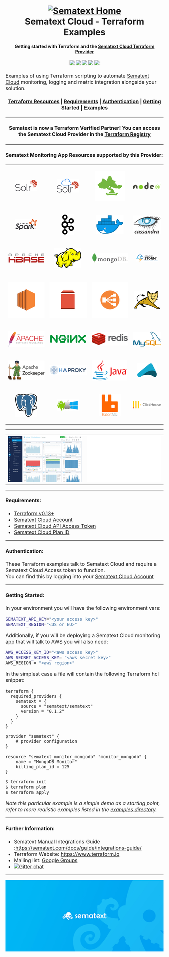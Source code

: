 <h1 align="center">
  <a name="logo" href="https://www.sematext.com"><img src="https://sematext.com/wp-content/uploads/2020/09/just-octi-blue.png" alt="Sematext Home" width="200"></a>
  <br>
  Sematext Cloud - Terraform Examples
</h1>
<h4 align="center">
    Getting started with Terraform and the <a href="https://registry.terraform.io/providers/sematext/sematext/latest">Sematext Cloud Terraform Provider</a>
</h4>

<div align="center">
  <h4>
    <img src="https://img.shields.io/badge/License-Apache%202.0-blue.svg"/></a>    
    <img src="https://img.shields.io/github/last-commit/sematext/terraform-examples?label=Examples%20Updated"/></a>
    <a href="https://github.com/sematext/terraform-provider-sematext"><img src="https://img.shields.io/github/v/release/sematext/terraform-provider-sematext?label=Latest%20Provider%20Version"/></a>
    <a href="https://github.com/sematext/terraform-examples/commits/master"><img src="https://img.shields.io/github/commit-activity/m/sematext/terraform-provider-sematext?label=Provider%20Commits"></a>
    <a href="https://gitter.im/hashicorp-terraform/Lobby"><img src="https://badges.gitter.im/hashicorp-terraform/Lobby.svg"/></a>
  </h4>
</div>
<p><font size="3">
Examples of using Terraform scripting to automate <a href="https://sematext.com/cloud/">Sematext Cloud</a> monitoring, logging and metric integration alongside your solution.
</p>
<div align="center"><a name="menu"></a>
  <h4>
    <a href="#terraform-resources">Terraform Resources</a>
    <span> | </span>
    <a href="#requirements">Requirements</a>
    <span> | </span>
    <a href="#authentication">Authentication</a>
    <span> | </span>
    <a href="#getting-started">Getting Started</a>
    <span> | </span>
    <a href="./examples">Examples</a>
  </h4>
</div>
<hr>
<h4 align="center">
Sematext is now a Terraform Verified Partner! You can access the Sematext Cloud Provider in the
<a href="https://registry.terraform.io/providers/sematext/sematext/latest">Terraform Registry</a> 
</h4>
<hr>

#### <a name="resources"></a>Sematext Monitoring App Resources supported by this Provider:

<table align="center" border="0" width="100%">
<tbody>
<tr>
<td align="center">

[![Apache Solr](./assets/solr.png)](https://registry.terraform.io/providers/sematext/sematext/latest/docs/resources/sematext_monitor_solr)

</td>
<td align="center">

[![Solr Cloud](./assets/solrcloud.png)](https://registry.terraform.io/providers/sematext/sematext/latest/docs/resources/sematext_monitor_solrcloud)
</td>
<td align="center">

[![Elasticsearch](./assets/elasticsearch.png)](https://registry.terraform.io/providers/sematext/sematext/latest/docs/resources/sematext_monitor_elasticsearch)
</td>
<td align="center">

[![Node.js](./assets/nodejs.png)](https://registry.terraform.io/providers/sematext/sematext/latest/docs/resources/sematext_monitor_nodejs)
</td>
</tr>
<tr>
<td align="center">

[![Apache Spark](./assets/spark.png)](https://registry.terraform.io/providers/sematext/sematext/latest/docs/resources/sematext_monitor_spark)
</td>
<td align="center">

[![Apache Kafka](./assets/kafka.png)](https://registry.terraform.io/providers/sematext/sematext/latest/docs/resources/sematext_monitor_kafka)
</td>
<td align="center">

[![Docker](./assets/docker.png)](https://registry.terraform.io/providers/sematext/sematext/latest/docs/resources/sematext_monitor_docker)
</td>
<td align="center">

[![Apache Cassandra](./assets/cassandra.png)](https://registry.terraform.io/providers/sematext/sematext/latest/docs/resources/sematext_monitor_cassandra)
</td>
</tr>
<tr>
<td align="center">

[![Apache HBase](./assets/hbase.png)](https://registry.terraform.io/providers/sematext/sematext/latest/docs/resources/sematext_monitor_hbase)
</td>
<td align="center">

[![Apache Hadoop](./assets/hadoop.png)](https://registry.terraform.io/providers/sematext/sematext/latest/docs/resources/sematext_monitor_hadoopmrv1)
</td>
<td align="center">

[![MongoDB](./assets/mongodb.png)](https://registry.terraform.io/providers/sematext/sematext/latest/docs/resources/sematext_monitor_mongodb)
</td>  
<td align="center">

[![Apache Storm](./assets/storm.png)](https://registry.terraform.io/providers/sematext/sematext/latest/docs/resources/sematext_monitor_storm)
</td>
</tr>
<tr>
<td align="center">

[![AWS EC2](./assets/ec2.png)](https://registry.terraform.io/providers/sematext/sematext/latest/docs/resources/sematext_monitor_awsec2)
</td>
<td align="center">

[![AWS EBS](./assets/ebs.png)](https://registry.terraform.io/providers/sematext/sematext/latest/docs/resources/sematext_monitor_awsebs)
</td>
<td align="center">

[![AWS ELB](./assets/elb.png)](https://registry.terraform.io/providers/sematext/sematext/latest/docs/resources/sematext_monitor_awselb)
</td>
<td align="center">

[![Apache Tomcat](./assets/tomcat.png)](https://registry.terraform.io/providers/sematext/sematext/latest/docs/resources/sematext_monitor_tomcat)
</td>
</tr>
<tr>
<td align="center">

[![Apache HTTP Server](./assets/apache.png)](https://registry.terraform.io/providers/sematext/sematext/latest/docs/resources/sematext_monitor_apache)
</td>
<td align="center">

[![Nginx &amp; Nginx Plus](./assets/nginx.png)](https://registry.terraform.io/providers/sematext/sematext/latest/docs/resources/sematext_monitor_nginxplus)
</td>
<td align="center">

[![Redis](./assets/redis.png)](https://registry.terraform.io/providers/sematext/sematext/latest/docs/resources/sematext_monitor_redis)
</td>
<td align="center">

[![MySQL](./assets/mysql.png)](https://registry.terraform.io/providers/sematext/sematext/latest/docs/resources/sematext_monitor_mysql)
</td>
</tr>

<tr>
<td align="center">

[![Apache Zookeeper](./assets/zookeeper.png)](https://registry.terraform.io/providers/sematext/sematext/latest/docs/resources/sematext_monitor_zookeeper)
</td>
<td align="center">

[![HAProxy](./assets/haproxy.png)](https://registry.terraform.io/providers/sematext/sematext/latest/docs/resources/sematext_monitor_haproxy)
</td>
<td align="center">

[![Java](./assets/java.png)](https://registry.terraform.io/providers/sematext/sematext/latest/docs/resources/sematext_monitor_jvm)
</td>
<td align="center">

[![Akka](./assets/akka.png)](https://registry.terraform.io/providers/sematext/sematext/latest/docs/resources/sematext_monitor_akka)
</td>
</tr>


<tr>
<td align="center">

[![PostgreSQL](./assets/postgresql.png)](https://registry.terraform.io/providers/sematext/sematext/latest/docs/resources/sematext_monitor_postgresql)
</td>
<td align="center">

[![Mobile Logs](./assets/mobile-logs.png)](https://registry.terraform.io/providers/sematext/sematext/latest/docs/resources/sematext_monitor_mobilelogs)
</td>
<td align="center">

[![RabbitMQ](./assets/rabbitmq.png)](https://registry.terraform.io/providers/sematext/sematext/latest/docs/resources/sematext_monitor_rabbitmq)
</td>
<td align="center">

[![Clickhouse](./assets/clickhouse.png)](https://registry.terraform.io/providers/sematext/sematext/latest/docs/resources/sematext_monitor_clickhouse)
</td>
</tr>


</tbody>
</table>
<hr>
<table border="0">
<tbody>
<tr>
<td>
<img src="./assets/application-performance-monitoring.jpg" /></td>
<td>
<img src="./assets/02-better-visibility.gif" width="">
</td>
</tr>
</table>
<hr>

#### <a name="requirements"></a>Requirements:

* [Terraform v0.13+](https://www.terraform.io/downloads.html) 
* [Sematext Cloud Account](https://apps.sematext.com/ui/account)
* [Sematext Cloud API Access Token](https://apps.sematext.com/ui/account/api)
* [Sematext Cloud Plan ID](https://github.com/sematext/terraform-provider-sematext/blob/master/docs/guides/plans.md)

<hr>

#### <a name="authentication"></a>Authentication:

These Terraform examples talk to Sematext Cloud and require a Sematext Cloud Access token to function. <br>
You can find this by logging into your [Sematext Cloud Account](https://apps.sematext.com/ui/account/api)

<hr>

#### <a name="gettingstarted"></a>Getting Started:


In your environment you will have the following environment vars:

```sh
SEMATEXT_API_KEY="<your access key>"
SEMATEXT_REGION="<US or EU>"
```

Additionally, if you will be deploying a Sematext Cloud monitoring app that will talk to AWS you will also need:

```sh
AWS_ACCESS_KEY_ID="<aws access key>"
AWS_SECRET_ACCESS_KEY= "<aws secret key>"
AWS_REGION = "<aws region>"
```

In the simplest case a file will contain the following Terraform hcl snippet: 

```hcl
terraform {
  required_providers {
    sematext = {
      source = "sematext/sematext"
      version = "0.1.2"
    }
  }
}

provider "sematext" {
    # provider configuration
}

resource "sematext_monitor_mongodb" "monitor_mongodb" {
    name = "MongoDB Monitor"
    billing_plan_id = 125 
}
```


```bash
$ terraform init
$ terraform plan
$ terraform apply
```

*Note this particular example is a simple demo as a starting point, refer to more realistic examples listed in the [examples directory](./examples).*

<hr>


#### <a name="otherresources"></a>Further Information:

* Sematext Manual Integrations Guide :https://sematext.com/docs/guide/integrations-guide/
* Terraform Website: https://www.terraform.io
* Mailing list: [Google Groups](http://groups.google.com/group/terraform-tool)
* [![Gitter chat](https://badges.gitter.im/hashicorp-terraform/Lobby.svg)](https://gitter.im/hashicorp-terraform/Lobby)


<hr>

<img src="./assets/sematext-featured-image@2x.jpg">

